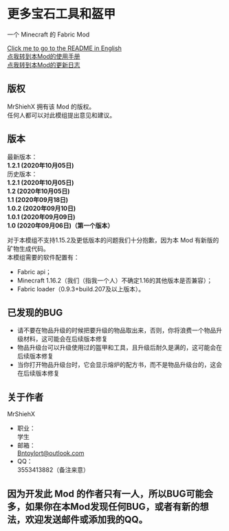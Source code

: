 # 更多宝石工具和盔甲
一个 Minecraft 的 Fabric Mod

[Click me to go to the README in English](https://github.com/MrShieh-X/more-gems-tools-armor/blob/master/README.md) <br/>
[点我转到本Mod的使用手册](https://github.com/MrShieh-X/more-gems-tools-armor/blob/master/manual-zh.md) <br/>
[点我转到本Mod的更新日志](https://github.com/MrShieh-X/more-gems-tools-armor/blob/master/update_logs-zh.md) <br/>
## 版权
MrShiehX 拥有该 Mod 的版权。<br/>
任何人都可以对此模组提出意见和建议。
## 版本
最新版本：<br/>
<b>1.2.1 (2020年10月05日)</b><br/>
历史版本：<br/>
<b>1.2.1 (2020年10月05日)</b><br/>
<b>1.2 (2020年10月05日)</b><br/>
<b>1.1 (2020年09月18日)</b><br/>
<b>1.0.2 (2020年09月10日)</b><br/>
<b>1.0.1 (2020年09月09日)</b><br/>
<b>1.0 (2020年09月06日)（第一个版本）</b><br/>

对于本模组不支持1.15.2及更低版本的问题我们十分抱歉，因为本 Mod 有新版的矿物生成代码。<br/>
本模组需要的软件配置有：
* Fabric api；
* Minecraft 1.16.2（我们（指我一个人）不确定1.16的其他版本是否兼容）；
* Fabric loader（0.9.3+build.207及以上版本）。

## 已发现的BUG
- 请不要在物品升级的时候把要升级的物品取出来，否则，你将浪费一个物品升级材料，这可能会在后续版本修复
- 物品升级台可以升级使用过的盔甲和工具，且升级后耐久是满的，这可能会在后续版本修复
- 当你打开物品升级台时，它会显示熔炉的配方书，而不是物品升级台的，这会在后续版本修复

## 关于作者
MrShiehX<br/>
- 职业：<br/>
学生<br/>
- 邮箱：<br/>
Bntoylort@outlook.com<br/>
- QQ：<br/>
3553413882（备注来意）<br/>

## 因为开发此 Mod 的作者只有一人，所以BUG可能会多，如果你在本Mod发现任何BUG，或者有新的想法，欢迎发送邮件或添加我的QQ。

